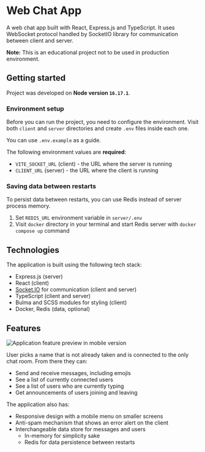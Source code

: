 # Web Chat App

A web chat app built with React, Express.js and TypeScript. It uses WebSocket protocol handled by SocketIO library for communication between client and server.

**Note:** This is an educational project not to be used in production environment.

## Getting started

Project was developed on **Node version `16.17.1`**.

### Environment setup

Before you can run the project, you need to configure the environment.
Visit both `client` and `server` directories and create `.env` files inside each one.

You can use `.env.example` as a guide.

The following environment values are **required**:

- `VITE_SOCKET_URL` (client) - the URL where the server is running
- `CLIENT_URL` (server) - the URL where the client is running

### Saving data between restarts

To persist data between restarts, you can use Redis instead of server process memory.

1. Set `REDIS_URL` environment variable in `server/.env`
2. Visit `docker` directory in your terminal and start Redis server with `docker compose up` command

## Technologies

The application is built using the following tech stack:

- Express.js (server)
- React (client)
- [Socket.IO](https://socket.io/) for communication (client and server)
- TypeScript (client and server)
- Bulma and SCSS modules for styling (client)
- Docker, Redis (data, optional)

## Features

![Application feature preview in mobile version](https://i.imgur.com/kNF3ptM.png)

User picks a name that is not already taken and is connected to the only chat room. From there they can:

- Send and receive messages, including emojis
- See a list of currently connected users
- See a list of users who are currently typing
- Get announcements of users joining and leaving

The application also has:

- Responsive design with a mobile menu on smaller screens
- Anti-spam mechanism that shows an error alert on the client
- Interchangeable data store for messages and users
  - In-memory for simplicity sake
  - Redis for data persistence between restarts
